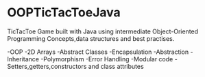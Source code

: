 # OOPTicTacToeJava
 
TicTacToe Game built with Java using intermediate Object-Oriented Programming Concepts,data structures and best practises.

-OOP
-2D Arrays
-Abstract Classes
-Encapsulation
-Abstraction
-Inheritance
-Polymorphism
-Error Handling
-Modular code
-Setters,getters,constructors and class attributes
